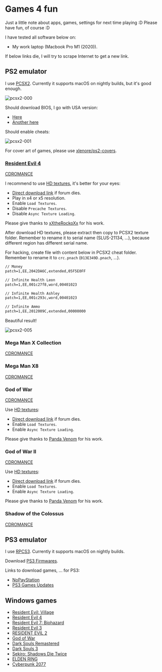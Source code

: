 # Games 4 fun

Just a little note about apps, games, settings for next time playing :D Please
have fun, of course :D

I have tested all software below on:

- My work laptop (Macbook Pro M1 (2020)).

If below links die, I will try to scrape Internet to get a new link.

## PS2 emulator

I use [PCSX2](https://github.com/PCSX2/pcsx2). Currently it supports macOS on
nightly builds, but it's good enough.

![pcsx2-000](https://raw.githubusercontent.com/haunt98/posts-images/main/pcsx2-000.png)

Should download BIOS, I go with USA version:

- [Here](https://emulation.gametechwiki.com/index.php/Emulator_files#PlayStation_2)
- [Another here](https://cdromance.com/bios-files/)

Should enable cheats:

![pcsx2-001](https://raw.githubusercontent.com/haunt98/posts-images/main/pcsx2-001.png)

For cover art of games, please use
[xlenore/ps2-covers](https://github.com/xlenore/ps2-covers).

### [Resident Evil 4](https://wiki.pcsx2.net/Resident_Evil_4)

[CDROMANCE](https://cdromance.com/ps2-iso/resident-evil-4-usa/)

I recommend to use
[HD textures](https://gbatemp.net/threads/resident-evil-4-hd-textures-update-2.615869/),
it's better for your eyes:

- [Direct download link](https://www.mediafire.com/file/1cm5bqb1b0vxdpu/R.4_HD.Textures.xXThe.RockoXx.rar/file)
  if forum dies.
- Play in x4 or x5 resolution.
- Enable `Load Textures`.
- Disable `Precache Textures`.
- Disable `Async Texture Loading`.

Please give thanks to [xXtheRockoXx](https://ko-fi.com/xxtherockoxx) for his
work.

After download HD textures, please extract then copy to PCSX2 texture folder.
Remember to rename it to serial name (SLUS-21134, ...), because different region
has different serial name.

For hacking, create file with content below in PCSX2 cheat folder. Remember to
rename it to `crc.pnach` (`013E349D.pnach`, ...).

```txt
// Money
patch=1,EE,2042DA6C,extended,05F5E0FF

// Infinite Health Leon
patch=1,EE,001c27f8,word,00401023

// Infinite Health Ashley
patch=1,EE,001c293c,word,00401023

// Infinite Ammo
patch=1,EE,2012009C,extended,00000000
```

Beautiful result!

![pcsx2-005](https://raw.githubusercontent.com/haunt98/posts-images/main/pcsx2-005.png)

### Mega Man X Collection

[CDROMANCE](https://cdromance.com/ps2-iso/mega-man-x-collection-usa/)

### Mega Man X8

[CDROMANCE](https://cdromance.com/ps2-iso/mega-man-x8-usa/)

### God of War

[CDROMANCE](https://cdromance.com/ps2-iso/god-of-war-usa/)

Use
[HD textures](https://gbatemp.net/threads/god-of-war-usa-hd-remaster.620841/):

- [Direct download link](https://www.mediafire.com/file/wxyw6yhhlbd0xgn/SCUS-97399_v2.7z/file)
  if forum dies.
- Enable `Load Textures`.
- Enable `Async Texture Loading`.

Please give thanks to [Panda Venom](https://ko-fi.com/pandavenom) for his work.

### God of War II

[CDROMANCE](https://cdromance.com/ps2-iso/god-of-war-ii-usa-2/)

Use
[HD textures](https://gbatemp.net/threads/god-of-war-2-usa-hd-remaster.621196/):

- [Direct download link](https://www.mediafire.com/file_premium/0ly8txrjxyrartg/SCUS-97481_v2.7z/file)
  if forum dies.
- Enable `Load Textures`.
- Enable `Async Texture Loading`.

Please give thanks to [Panda Venom](https://ko-fi.com/pandavenom) for his work.

### Shadow of the Colossus

[CDROMANCE](https://cdromance.com/ps2-iso/shadow-of-the-colossus-usa-2/)

## PS3 emulator

I use [RPCS3](https://github.com/RPCS3/rpcs3). Currently it supports macOS on
nightly builds.

Download
[PS3 Firmwares](https://www.playstation.com/en-us/support/hardware/ps3/system-software/).

Links to download games, ... for PS3:

- [NoPayStation](https://nopaystation.com/)
- [PS3 Games Updates](http://demo.aldostools.org/updates.html)

## Windows games

- [Resident Evil: Village](https://fitgirl-repacks.site/resident-evil-village/)
- [Resident Evil 4](https://fitgirl-repacks.site/resident-evil-4-hd-project/)
- [Resident Evil 7: Biohazard](https://fitgirl-repacks.site/resident-evil-7-biohazard/)
- [Resident Evil 3](https://fitgirl-repacks.site/resident-evil-3/)
- [RESIDENT EVIL 2](https://fitgirl-repacks.site/resident-evil-2-deluxe-edition/)
- [God of War](https://fitgirl-repacks.site/god-of-war/)
- [Dark Souls Remastered](https://fitgirl-repacks.site/dark-souls-remastered/)
- [Dark Souls 3](https://fitgirl-repacks.site/dark-souls-3/)
- [Sekiro: Shadows Die Twice](https://fitgirl-repacks.site/sekiro-shadows-die-twice/)
- [ELDEN RING](https://fitgirl-repacks.site/elden-ring/)
- [Cyberpunk 2077](https://fitgirl-repacks.site/cyberpunk-2077/)
